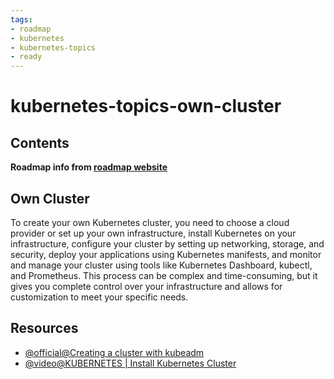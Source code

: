 ```yaml
---
tags:
- roadmap
- kubernetes
- kubernetes-topics
- ready
---
```


# kubernetes-topics-own-cluster

## Contents

__Roadmap info from [roadmap website](https://roadmap.sh/kubernetes/kubernetes-advanced-topics/own-cluster)__

## Own Cluster

To create your own Kubernetes cluster, you need to choose a cloud provider or set up your own infrastructure, install Kubernetes on your infrastructure, configure your cluster by setting up networking, storage, and security, deploy your applications using Kubernetes manifests, and monitor and manage your cluster using tools like Kubernetes Dashboard, kubectl, and Prometheus. This process can be complex and time-consuming, but it gives you complete control over your infrastructure and allows for customization to meet your specific needs.

## Resources

* [@official@Creating a cluster with kubeadm](https://kubernetes.io/docs/setup/production-environment/tools/kubeadm/create-cluster-kubeadm/)
* [@video@KUBERNETES | Install Kubernetes Cluster](https://www.youtube.com/watch?v=Ro2qeYeisZQ)
